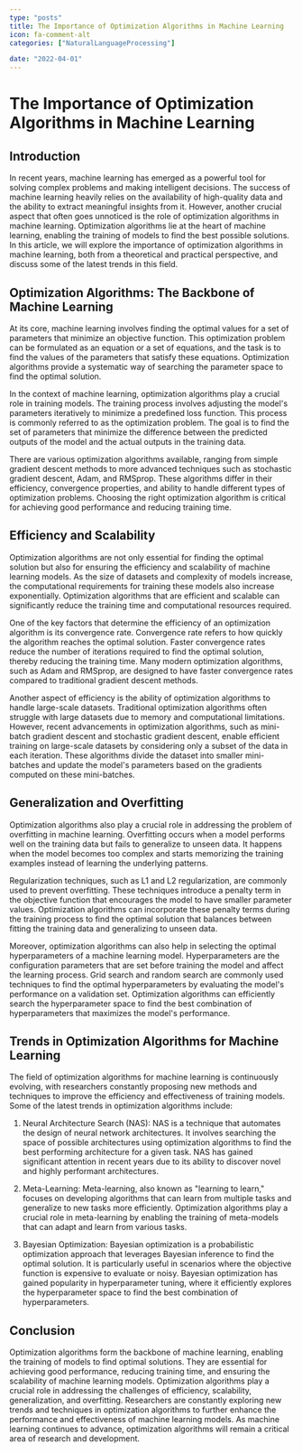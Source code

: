 ```yaml
---
type: "posts"
title: The Importance of Optimization Algorithms in Machine Learning
icon: fa-comment-alt
categories: ["NaturalLanguageProcessing"]

date: "2022-04-01"
---
```




# The Importance of Optimization Algorithms in Machine Learning

## Introduction

In recent years, machine learning has emerged as a powerful tool for solving complex problems and making intelligent decisions. The success of machine learning heavily relies on the availability of high-quality data and the ability to extract meaningful insights from it. However, another crucial aspect that often goes unnoticed is the role of optimization algorithms in machine learning. Optimization algorithms lie at the heart of machine learning, enabling the training of models to find the best possible solutions. In this article, we will explore the importance of optimization algorithms in machine learning, both from a theoretical and practical perspective, and discuss some of the latest trends in this field.

## Optimization Algorithms: The Backbone of Machine Learning

At its core, machine learning involves finding the optimal values for a set of parameters that minimize an objective function. This optimization problem can be formulated as an equation or a set of equations, and the task is to find the values of the parameters that satisfy these equations. Optimization algorithms provide a systematic way of searching the parameter space to find the optimal solution.

In the context of machine learning, optimization algorithms play a crucial role in training models. The training process involves adjusting the model's parameters iteratively to minimize a predefined loss function. This process is commonly referred to as the optimization problem. The goal is to find the set of parameters that minimize the difference between the predicted outputs of the model and the actual outputs in the training data.

There are various optimization algorithms available, ranging from simple gradient descent methods to more advanced techniques such as stochastic gradient descent, Adam, and RMSprop. These algorithms differ in their efficiency, convergence properties, and ability to handle different types of optimization problems. Choosing the right optimization algorithm is critical for achieving good performance and reducing training time.

## Efficiency and Scalability

Optimization algorithms are not only essential for finding the optimal solution but also for ensuring the efficiency and scalability of machine learning models. As the size of datasets and complexity of models increase, the computational requirements for training these models also increase exponentially. Optimization algorithms that are efficient and scalable can significantly reduce the training time and computational resources required.

One of the key factors that determine the efficiency of an optimization algorithm is its convergence rate. Convergence rate refers to how quickly the algorithm reaches the optimal solution. Faster convergence rates reduce the number of iterations required to find the optimal solution, thereby reducing the training time. Many modern optimization algorithms, such as Adam and RMSprop, are designed to have faster convergence rates compared to traditional gradient descent methods.

Another aspect of efficiency is the ability of optimization algorithms to handle large-scale datasets. Traditional optimization algorithms often struggle with large datasets due to memory and computational limitations. However, recent advancements in optimization algorithms, such as mini-batch gradient descent and stochastic gradient descent, enable efficient training on large-scale datasets by considering only a subset of the data in each iteration. These algorithms divide the dataset into smaller mini-batches and update the model's parameters based on the gradients computed on these mini-batches.

## Generalization and Overfitting

Optimization algorithms also play a crucial role in addressing the problem of overfitting in machine learning. Overfitting occurs when a model performs well on the training data but fails to generalize to unseen data. It happens when the model becomes too complex and starts memorizing the training examples instead of learning the underlying patterns.

Regularization techniques, such as L1 and L2 regularization, are commonly used to prevent overfitting. These techniques introduce a penalty term in the objective function that encourages the model to have smaller parameter values. Optimization algorithms can incorporate these penalty terms during the training process to find the optimal solution that balances between fitting the training data and generalizing to unseen data.

Moreover, optimization algorithms can also help in selecting the optimal hyperparameters of a machine learning model. Hyperparameters are the configuration parameters that are set before training the model and affect the learning process. Grid search and random search are commonly used techniques to find the optimal hyperparameters by evaluating the model's performance on a validation set. Optimization algorithms can efficiently search the hyperparameter space to find the best combination of hyperparameters that maximizes the model's performance.

## Trends in Optimization Algorithms for Machine Learning

The field of optimization algorithms for machine learning is continuously evolving, with researchers constantly proposing new methods and techniques to improve the efficiency and effectiveness of training models. Some of the latest trends in optimization algorithms include:

1. Neural Architecture Search (NAS): NAS is a technique that automates the design of neural network architectures. It involves searching the space of possible architectures using optimization algorithms to find the best performing architecture for a given task. NAS has gained significant attention in recent years due to its ability to discover novel and highly performant architectures.

2. Meta-Learning: Meta-learning, also known as "learning to learn," focuses on developing algorithms that can learn from multiple tasks and generalize to new tasks more efficiently. Optimization algorithms play a crucial role in meta-learning by enabling the training of meta-models that can adapt and learn from various tasks.

3. Bayesian Optimization: Bayesian optimization is a probabilistic optimization approach that leverages Bayesian inference to find the optimal solution. It is particularly useful in scenarios where the objective function is expensive to evaluate or noisy. Bayesian optimization has gained popularity in hyperparameter tuning, where it efficiently explores the hyperparameter space to find the best combination of hyperparameters.

## Conclusion

Optimization algorithms form the backbone of machine learning, enabling the training of models to find optimal solutions. They are essential for achieving good performance, reducing training time, and ensuring the scalability of machine learning models. Optimization algorithms play a crucial role in addressing the challenges of efficiency, scalability, generalization, and overfitting. Researchers are constantly exploring new trends and techniques in optimization algorithms to further enhance the performance and effectiveness of machine learning models. As machine learning continues to advance, optimization algorithms will remain a critical area of research and development.
